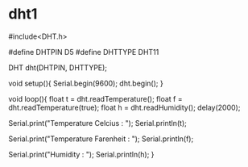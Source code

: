 # dht1
#include<DHT.h>

#define DHTPIN D5
#define DHTTYPE DHT11

DHT dht(DHTPIN, DHTTYPE);

void setup(){
  Serial.begin(9600);
  dht.begin();
  }

void loop(){
  float t = dht.readTemperature();
  float f = dht.readTemperature(true);
  float h = dht.readHumidity();
  delay(2000);

  Serial.print("Temperature Celcius : ");
  Serial.println(t);

  Serial.print("Temperature Farenheit : ");
  Serial.println(f);

  Serial.print("Humidity : ");
  Serial.println(h);
  }
